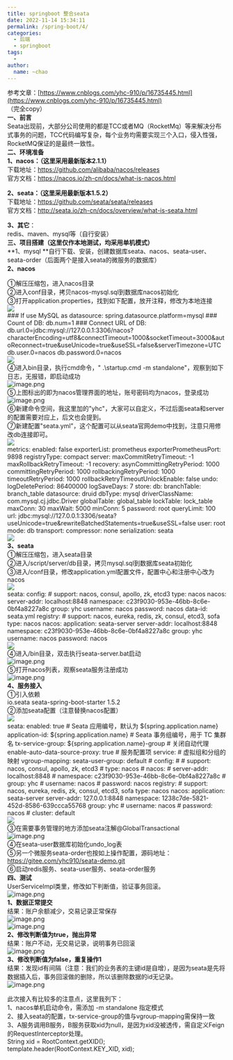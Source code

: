 ```yaml
---
title: springboot 整合seata
date: 2022-11-14 15:34:11
permalink: /spring-boot/4/
categories:
  - 后端
  - springboot
tags:
  - 
author: 
  name: ~chao
---
```

参考文章：[https://www.cnblogs.com/yhc-910/p/16735445.html](https://www.cnblogs.com/yhc-910/p/16735445.html)<br />（完全copy）<br />**一、前言**<br />Seata出现前，大部分公司使用的都是TCC或者MQ（RocketMq）等来解决分布式事务的问题，TCC代码编写复杂，每个业务均需要实现三个入口，侵入性强，RocketMQ保证的是最终一致性。<br />**二、环境准备**<br />**1、nacos：（这里采用最新版本2.1.1）**<br />下载地址：https://github.com/alibaba/nacos/releases<br />官方文档：https://nacos.io/zh-cn/docs/what-is-nacos.html

**2、seata：（这里采用最新版本1.5.2）**<br />下载地址：https://github.com/seata/seata/releases<br />官方文档：http://seata.io/zh-cn/docs/overview/what-is-seata.html

**3、其它**：<br />redis、maven、mysql等（自行安装）<br />**三、项目搭建（这里仅作本地测试，均采用单机模式）**<br />**1、mysql **自行下载、安装，创建数据库seata、nacos、seata-user、seata-order（后面两个是接入seata的微服务的数据库）<br />**2、nacos**

①解压压缩包，进入nacos目录<br />②进入conf目录，拷贝nacos-mysql.sql到数据库nacos初始化<br />③打开application.properties，找到如下配置，放开注释，修改为本地连接<br />![](https://cdn.nlark.com/yuque/0/2022/gif/28072111/1666083448566-4763009f-af20-4d7e-8de2-06ca615f7f1c.gif#clientId=u3e5256da-a86d-4&crop=0&crop=0&crop=1&crop=1&from=paste&id=u7f477b4b&margin=%5Bobject%20Object%5D&originHeight=20&originWidth=20&originalType=url&ratio=1&rotation=0&showTitle=false&status=done&style=none&taskId=u4dfb739c-a635-4424-b4b6-c3998127bb4&title=)<br />### If use MySQL as datasource: spring.datasource.platform=mysql ### Count of DB: db.num=1 ### Connect URL of DB: db.url.0=jdbc:mysql://127.0.0.1:3306/nacos?characterEncoding=utf8&connectTimeout=1000&socketTimeout=3000&autoReconnect=true&useUnicode=true&useSSL=false&serverTimezone=UTC db.user.0=nacos db.password.0=nacos<br />![](https://cdn.nlark.com/yuque/0/2022/gif/28072111/1666083448481-9eeed5cd-a1a6-47ff-a5cf-d51cbd526f90.gif#clientId=u3e5256da-a86d-4&crop=0&crop=0&crop=1&crop=1&from=paste&id=u197e4405&margin=%5Bobject%20Object%5D&originHeight=20&originWidth=20&originalType=url&ratio=1&rotation=0&showTitle=false&status=done&style=none&taskId=u47290aca-53bb-4f9a-8c0d-95cd59b218b&title=)<br />④进入bin目录，执行cmd命令，" .\startup.cmd -m standalone"，观察到如下日志，无报错，即启动成功<br />![image.png](https://cdn.nlark.com/yuque/0/2022/png/28072111/1666083448709-02840faa-9295-496c-9e1a-632ce0aeb3a4.png#clientId=u3e5256da-a86d-4&crop=0&crop=0&crop=1&crop=1&from=paste&id=ufcd3e641&margin=%5Bobject%20Object%5D&name=image.png&originHeight=246&originWidth=884&originalType=url&ratio=1&rotation=0&showTitle=false&size=14545&status=done&style=none&taskId=ufe496f28-4bf2-4f0a-982c-890c885f1d0&title=)<br />⑤上图标出的即为nacos管理界面的地址，账号密码均为nacos，登录成功<br />![image.png](https://cdn.nlark.com/yuque/0/2022/png/28072111/1666083448790-3a7b75a3-8e97-49d0-95f1-481d48711cc9.png#clientId=u3e5256da-a86d-4&crop=0&crop=0&crop=1&crop=1&from=paste&id=u27699327&margin=%5Bobject%20Object%5D&name=image.png&originHeight=490&originWidth=1024&originalType=url&ratio=1&rotation=0&showTitle=false&size=37971&status=done&style=none&taskId=u715033d5-65d3-4f67-9eff-db020a1074c&title=)<br />⑥新建命令空间，我这里加的"yhc"，大家可以自定义，不过后面seata和server的配置需要对应上，后文也会提到。<br />⑦新建配置"seata.yml"，这个配置可以从seata官网demo中找到，注意只用修改db连接即可。<br />![](https://cdn.nlark.com/yuque/0/2022/gif/28072111/1666083448573-d7f2e16b-fed2-46c2-b712-fec16c40437c.gif#clientId=u3e5256da-a86d-4&crop=0&crop=0&crop=1&crop=1&from=paste&id=u37f168bc&margin=%5Bobject%20Object%5D&originHeight=20&originWidth=20&originalType=url&ratio=1&rotation=0&showTitle=false&status=done&style=none&taskId=u8bf2b68e-fc45-478f-9594-ac2a5ea55f9&title=)<br />metrics:   enabled: false   exporterList: prometheus   exporterPrometheusPort: 9898   registryType: compact server:   maxCommitRetryTimeout: -1   maxRollbackRetryTimeout: -1   recovery:     asynCommittingRetryPeriod: 1000     committingRetryPeriod: 1000     rollbackingRetryPeriod: 1000     timeoutRetryPeriod: 1000   rollbackRetryTimeoutUnlockEnable: false   undo:     logDeletePeriod: 86400000     logSaveDays: 7 store:   db:     branchTable: branch_table     datasource: druid     dbType: mysql     driverClassName: com.mysql.cj.jdbc.Driver     globalTable: global_table     lockTable: lock_table     maxConn: 30     maxWait: 5000     minConn: 5     password: root     queryLimit: 100     url: jdbc:mysql://127.0.0.1:3306/seata?useUnicode=true&rewriteBatchedStatements=true&useSSL=false     user: root   mode: db transport:   compressor: none   serialization: seata<br />![](https://cdn.nlark.com/yuque/0/2022/gif/28072111/1666083449060-16d57822-5118-4a2d-901f-e4cf5481ccc7.gif#clientId=u3e5256da-a86d-4&crop=0&crop=0&crop=1&crop=1&from=paste&id=uaa4b3a24&margin=%5Bobject%20Object%5D&originHeight=20&originWidth=20&originalType=url&ratio=1&rotation=0&showTitle=false&status=done&style=none&taskId=u726382db-0aa8-4580-af97-af025e8b6b1&title=)<br />**3、seata**<br />①解压压缩包，进入seata目录<br />②进入/script/server/db目录，拷贝mysql.sql到数据库seata初始化<br />③进入/conf目录，修改application.yml配置文件，配置中心和注册中心改为nacos<br />![](https://cdn.nlark.com/yuque/0/2022/gif/28072111/1666083449103-aaed2ff8-72d8-4341-baad-e736750ecfc1.gif#clientId=u3e5256da-a86d-4&crop=0&crop=0&crop=1&crop=1&from=paste&id=ueebee8cd&margin=%5Bobject%20Object%5D&originHeight=20&originWidth=20&originalType=url&ratio=1&rotation=0&showTitle=false&status=done&style=none&taskId=u0c02bcff-8c87-469d-819f-274efc2a9d8&title=)<br />seata:   config:     # support: nacos, consul, apollo, zk, etcd3     type: nacos     nacos:       server-addr: localhost:8848       namespace: c23f9030-953e-46bb-8c6e-0bf4a8227a8c       group: yhc       username: nacos       password: nacos       data-id: seata.yml   registry:     # support: nacos, eureka, redis, zk, consul, etcd3, sofa     type: nacos     nacos:       application: seata-server       server-addr: localhost:8848       namespace: c23f9030-953e-46bb-8c6e-0bf4a8227a8c       group: yhc       username: nacos       password: nacos<br />![](https://cdn.nlark.com/yuque/0/2022/gif/28072111/1666083449121-5dbfe440-9525-4245-8549-6a715d5f2206.gif#clientId=u3e5256da-a86d-4&crop=0&crop=0&crop=1&crop=1&from=paste&id=ubd4fb8ce&margin=%5Bobject%20Object%5D&originHeight=20&originWidth=20&originalType=url&ratio=1&rotation=0&showTitle=false&status=done&style=none&taskId=u8bbf1ad9-4a18-4a3f-8049-baa2156fdd1&title=)<br />④进入/bin目录，双击执行seata-server.bat启动<br />![image.png](https://cdn.nlark.com/yuque/0/2022/png/28072111/1666083449454-5a0c9aaf-8da5-4970-944f-caea26cdeb4f.png#clientId=u3e5256da-a86d-4&crop=0&crop=0&crop=1&crop=1&from=paste&id=uc268dea2&margin=%5Bobject%20Object%5D&name=image.png&originHeight=282&originWidth=982&originalType=url&ratio=1&rotation=0&showTitle=false&size=50010&status=done&style=none&taskId=u2b99d8f5-e55c-433b-89f4-971cdba5aa7&title=)<br />⑤打开nacos列表，观察seata服务注册成功<br />![image.png](https://cdn.nlark.com/yuque/0/2022/png/28072111/1666083449573-83ca9fef-ea06-4385-8bcb-b6d63d27a2e6.png#clientId=u3e5256da-a86d-4&crop=0&crop=0&crop=1&crop=1&from=paste&id=uc5dc4744&margin=%5Bobject%20Object%5D&name=image.png&originHeight=333&originWidth=831&originalType=url&ratio=1&rotation=0&showTitle=false&size=27046&status=done&style=none&taskId=uf3efafd8-41a5-4462-a36f-b1bc592ea0e&title=)<br />**4、服务接入**<br />①引入依赖<br />        <dependency>             <groupId>io.seata</groupId>             <artifactId>seata-spring-boot-starter</artifactId>             <version>1.5.2</version>         </dependency>    <br />②添加seata配置（注意替换nacos配置）<br />![](https://cdn.nlark.com/yuque/0/2022/gif/28072111/1666083449882-ea87750d-bd7c-4092-b296-34fb2694116f.gif#clientId=u3e5256da-a86d-4&crop=0&crop=0&crop=1&crop=1&from=paste&id=u85373a21&margin=%5Bobject%20Object%5D&originHeight=20&originWidth=20&originalType=url&ratio=1&rotation=0&showTitle=false&status=done&style=none&taskId=ud884a1df-524c-410d-95c1-9ff8030c19f&title=)<br />seata:   enabled: true   # Seata 应用编号，默认为 ${spring.application.name}   application-id: ${spring.application.name}   # Seata 事务组编号，用于 TC 集群名   tx-service-group: ${spring.application.name}-group   # 关闭自动代理   enable-auto-data-source-proxy: true   # 服务配置项   service:     # 虚拟组和分组的映射     vgroup-mapping:       seata-user-group: default #  config: #    # support: nacos, consul, apollo, zk, etcd3 #    type: nacos #    nacos: #      server-addr: localhost:8848 #      namespace: c23f9030-953e-46bb-8c6e-0bf4a8227a8c #      group: yhc #      username: nacos #      password: nacos   registry:     # support: nacos, eureka, redis, zk, consul, etcd3, sofa     type: nacos     nacos:       application: seata-server       server-addr: 127.0.0.1:8848       namespace: 1238c7de-5821-452d-8586-639ccca55768       group: yhc #      username: nacos #      password: nacos #      cluster: default<br />![](https://cdn.nlark.com/yuque/0/2022/gif/28072111/1666083449577-5001930d-1511-4351-a8d2-3925262505cf.gif#clientId=u3e5256da-a86d-4&crop=0&crop=0&crop=1&crop=1&from=paste&id=ue0b46dd9&margin=%5Bobject%20Object%5D&originHeight=20&originWidth=20&originalType=url&ratio=1&rotation=0&showTitle=false&status=done&style=none&taskId=uaf8a9242-d99d-443d-a28e-e036d5a5fbb&title=)<br />③在需要事务管理的地方添加seata注解@GlobalTransactional<br />![image.png](https://cdn.nlark.com/yuque/0/2022/png/28072111/1666083449752-845a3045-4a25-4bd5-a9c6-89c2536715c5.png#clientId=u3e5256da-a86d-4&crop=0&crop=0&crop=1&crop=1&from=paste&id=u36e6667f&margin=%5Bobject%20Object%5D&name=image.png&originHeight=240&originWidth=720&originalType=url&ratio=1&rotation=0&showTitle=false&size=30621&status=done&style=none&taskId=u4d64e30a-d49b-48dc-90b7-dd1a73a1bfb&title=)<br />④在seata-user数据库初始化undo_log表<br />⑤另一个微服务seata-order也按如上操作配置，源码地址：https://gitee.com/yhc910/seata-demo.git<br />⑥启动redis服务、seata-user服务、seata-order服务<br />**四、测试**<br />UserServiceImpl类里，修改如下判断值，验证事务回滚。<br />![image.png](https://cdn.nlark.com/yuque/0/2022/png/28072111/1666083449972-1ccfc9c0-34eb-4b46-8c53-b5782e759c14.png#clientId=u3e5256da-a86d-4&crop=0&crop=0&crop=1&crop=1&from=paste&id=u520d49ce&margin=%5Bobject%20Object%5D&name=image.png&originHeight=144&originWidth=565&originalType=url&ratio=1&rotation=0&showTitle=false&size=12497&status=done&style=none&taskId=u30431f77-504b-4c24-939c-cb402c63c17&title=)<br />**1、数据正常提交**<br />结果：账户余额减少，交易记录正常保存<br />![image.png](https://cdn.nlark.com/yuque/0/2022/png/28072111/1666083450639-c230f506-c0f3-4602-8e5b-15d95177f1d2.png#clientId=u3e5256da-a86d-4&crop=0&crop=0&crop=1&crop=1&from=paste&id=u3474e9d7&margin=%5Bobject%20Object%5D&name=image.png&originHeight=202&originWidth=1040&originalType=url&ratio=1&rotation=0&showTitle=false&size=65550&status=done&style=none&taskId=uadbabd05-bec2-480d-8721-a582b3891cc&title=)<br />![image.png](https://cdn.nlark.com/yuque/0/2022/png/28072111/1666083450617-5a3d89e1-8a5b-4164-8254-73571cac3b90.png#clientId=u3e5256da-a86d-4&crop=0&crop=0&crop=1&crop=1&from=paste&id=u60261d95&margin=%5Bobject%20Object%5D&name=image.png&originHeight=77&originWidth=981&originalType=url&ratio=1&rotation=0&showTitle=false&size=20239&status=done&style=none&taskId=u68c427ee-3dfc-4a16-93aa-9eb61faad6b&title=)<br />**2、修改判断值为true，抛出异常**<br />结果：账户不动，无交易记录，说明事务已回滚<br />![image.png](https://cdn.nlark.com/yuque/0/2022/png/28072111/1666083451176-f7e462f2-b819-4be2-9083-fa3e9fb615a9.png#clientId=u3e5256da-a86d-4&crop=0&crop=0&crop=1&crop=1&from=paste&id=u8ab23ec1&margin=%5Bobject%20Object%5D&name=image.png&originHeight=369&originWidth=1941&originalType=url&ratio=1&rotation=0&showTitle=false&size=159898&status=done&style=none&taskId=u8a5b72c8-568b-4121-aad3-c773cfd9f9b&title=)<br />**3、修改判断值为false，重复操作1**<br />结果：发现id有间隔（注意：我们的业务表的主键id是自增），是因为seata是先将数据插入后，事务回滚做的删除，所以该删除数据的id无记录。<br />![image.png](https://cdn.nlark.com/yuque/0/2022/png/28072111/1666083450881-f85e93d9-fec4-4635-acab-4550cd5d5ad8.png#clientId=u3e5256da-a86d-4&crop=0&crop=0&crop=1&crop=1&from=paste&id=u2cd80cab&margin=%5Bobject%20Object%5D&name=image.png&originHeight=59&originWidth=963&originalType=url&ratio=1&rotation=0&showTitle=false&size=20804&status=done&style=none&taskId=ude516aba-d394-4662-a507-d28f0a35390&title=)

此次接入有比较多的注意点，这里我列下：<br />1、nacos单机启动命令，需添加 -m standalone 指定模式<br />2、接入seata的配置，tx-service-group的值与vgroup-mapping需保持一致<br />3、A服务调用B服务，B服务获取xid为null，是因为xid没被透传，需自定义Feign的RequestInterceptor处理。<br />String xid = RootContext.getXID();<br />template.header(RootContext.KEY_XID, xid);
